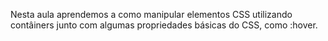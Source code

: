 Nesta aula aprendemos a como manipular elementos CSS utilizando contâiners junto com algumas propriedades básicas do CSS, como :hover.